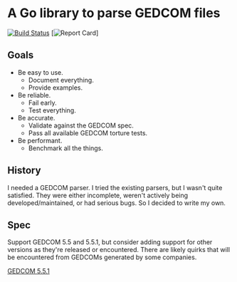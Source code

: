 # A Go library to parse GEDCOM files

[![Build Status](https://travis-ci.org/AdamIsrael/gedcom.svg?branch=master)](https://travis-ci.org/AdamIsrael/gedcom)
[![Report Card](https://goreportcard.com/badge/github.com/adamisrael/gedcom)]

## Goals


- Be easy to use.
    - Document everything.
    - Provide examples.
- Be reliable.
    - Fail early.
    - Test everything.
- Be accurate.
    - Validate against the GEDCOM spec.
    - Pass all available GEDCOM torture tests.
- Be performant.
    - Benchmark all the things.

## History

I needed a GEDCOM parser. I tried the existing parsers, but I wasn't quite satisfied. They were either incomplete, weren't actively being developed/maintained, or had serious bugs. So I decided to write my own.

## Spec

Support GEDCOM 5.5 and 5.5.1, but consider adding support for other versions as they're released or encountered. There are likely quirks that will be encountered from GEDCOMs generated by some companies.

[GEDCOM 5.5.1](http://www.phpgedview.net/ged551-5.pdf)
